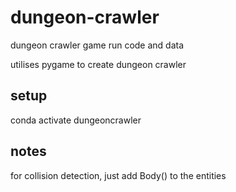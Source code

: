 # dungeon-crawler
dungeon crawler game run code and data

utilises pygame to create dungeon crawler

## setup

conda activate dungeoncrawler

## notes

for collision detection, just add Body() to the entities